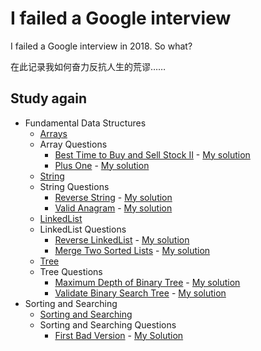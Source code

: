 # I failed a Google interview
I failed a Google interview in 2018. So what?

在此记录我如何奋力反抗人生的荒谬……

## Study again

- Fundamental Data Structures
    - [Arrays](fundamental-data-structures/array/arrays.md)
    - Array Questions
        - [Best Time to Buy and Sell Stock II](https://leetcode.com/problems/best-time-to-buy-and-sell-stock-ii/) - [My solution](fundamental-data-structures/array/questions/stocksell)
        - [Plus One](https://leetcode.com/problems/plus-one/) - [My solution](fundamental-data-structures/array/questions/plusone)
    - [String](fundamental-data-structures/string/string.md)
    - String Questions
        - [Reverse String](https://leetcode.com/problems/reverse-string/) - [My solution](fundamental-data-structures/string/questions/reversestring)
        - [Valid Anagram](https://leetcode.com/problems/valid-anagram/) - [My solution](fundamental-data-structures/string/questions/anagram)
    - [LinkedList](fundamental-data-structures/linkedlist/linkedlist.md)
    - LinkedList Questions
        - [Reverse LinkedList](https://leetcode.com/problems/reverse-linked-list/) - [My solution](fundamental-data-structures/linkedlist/questions/reverselinkedlist)
        - [Merge Two Sorted Lists](https://leetcode.com/problems/merge-two-sorted-lists/submissions/) - [My solution](fundamental-data-structures/linkedlist/questions/mergetwosortedlist)
    - [Tree](fundamental-data-structures/trees/tree.md)
    - Tree Questions
        - [Maximum Depth of Binary Tree](https://leetcode.com/problems/maximum-depth-of-binary-tree/) - [My solution](fundamental-data-structures/trees/questions/maximumdepth)
        - [Validate Binary Search Tree](https://leetcode.com/problems/validate-binary-search-tree) - [My solution](fundamental-data-structures/trees/questions/validbinarysearchtree)
- Sorting and Searching
    - [Sorting and Searching](sortingandsearch/search.md)
    - Sorting and Searching Questions
        - [First Bad Version](https://leetcode.com/problems/first-bad-version/) - [My Solution](sortingandsearch/questions/firstbadversion)